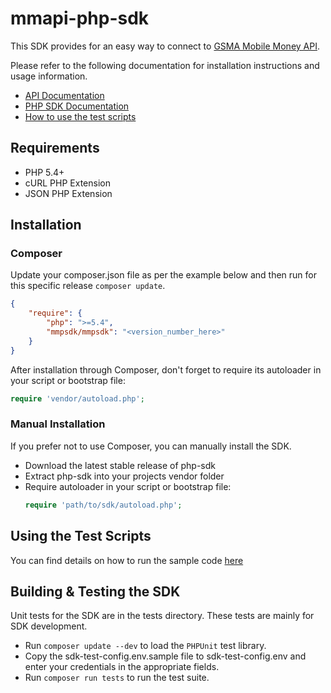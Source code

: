 # mmapi-php-sdk

This SDK provides for an easy way to connect to [GSMA Mobile Money API](https://developer.mobilemoneyapi.io/1.2).

Please refer to the following documentation for installation instructions and usage information.

-   [API Documentation](https://developer.mobilemoneyapi.io/1.2)
-   [PHP SDK Documentation](docs/)
-   [How to use the test scripts](sample/)

## Requirements

-   PHP 5.4+
-   cURL PHP Extension
-   JSON PHP Extension

## Installation

### Composer

Update your composer.json file as per the example below and then run for this specific release `composer update`.

```json
{
    "require": {
        "php": ">=5.4",
        "mmpsdk/mmpsdk": "<version_number_here>"
    }
}
```

After installation through Composer, don't forget to require its autoloader in your script or bootstrap file:

```php
require 'vendor/autoload.php';
```

### Manual Installation

If you prefer not to use Composer, you can manually install the SDK.

-   Download the latest stable release of php-sdk
-   Extract php-sdk into your projects vendor folder
-   Require autoloader in your script or bootstrap file:
    ```php
    require 'path/to/sdk/autoload.php';
    ```

## Using the Test Scripts

You can find details on how to run the sample code [here](sample/)

## Building & Testing the SDK

Unit tests for the SDK are in the tests directory. These tests are mainly for SDK development.

-   Run `composer update --dev` to load the `PHPUnit` test library.
-   Copy the sdk-test-config.env.sample file to sdk-test-config.env and enter your credentials in the appropriate fields.
-   Run `composer run tests` to run the test suite.

